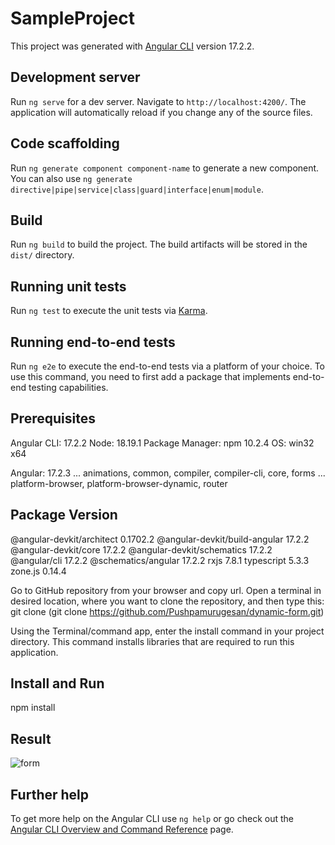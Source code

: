 # SampleProject

This project was generated with [Angular CLI](https://github.com/angular/angular-cli) version 17.2.2.

## Development server

Run `ng serve` for a dev server. Navigate to `http://localhost:4200/`. The application will automatically reload if you change any of the source files.

## Code scaffolding

Run `ng generate component component-name` to generate a new component. You can also use `ng generate directive|pipe|service|class|guard|interface|enum|module`.

## Build

Run `ng build` to build the project. The build artifacts will be stored in the `dist/` directory.

## Running unit tests

Run `ng test` to execute the unit tests via [Karma](https://karma-runner.github.io).

## Running end-to-end tests

Run `ng e2e` to execute the end-to-end tests via a platform of your choice. To use this command, you need to first add a package that implements end-to-end testing capabilities.

## Prerequisites

Angular CLI: 17.2.2
Node: 18.19.1
Package Manager: npm 10.2.4
OS: win32 x64

Angular: 17.2.3
... animations, common, compiler, compiler-cli, core, forms
... platform-browser, platform-browser-dynamic, router

Package                         Version
---------------------------------------------------------
@angular-devkit/architect       0.1702.2
@angular-devkit/build-angular   17.2.2
@angular-devkit/core            17.2.2
@angular-devkit/schematics      17.2.2
@angular/cli                    17.2.2
@schematics/angular             17.2.2
rxjs                            7.8.1
typescript                      5.3.3
zone.js                         0.14.4

Go to GitHub repository from your browser and copy url. Open a terminal in desired location, where you want to clone the repository, and then type this:
   git clone <copied url of repo.> (git clone https://github.com/Pushpamurugesan/dynamic-form.git)
  
Using the Terminal/command app, enter the install command in your project directory. This command installs libraries that are required to run this application.

## Install and Run

npm install


## Result

![form](https://github.com/Pushpamurugesan/dynamic-form/assets/39179813/0bd34c82-cfe3-44aa-bd86-c7fc2c571c16)

## Further help

To get more help on the Angular CLI use `ng help` or go check out the [Angular CLI Overview and Command Reference](https://angular.io/cli) page.
